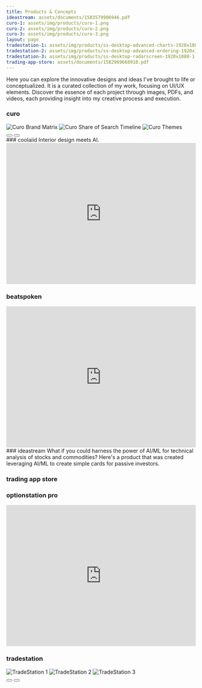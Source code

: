 ```yaml
---
title: Products & Concepts
ideastream: assets/documents/1583579906946.pdf
curo-1: assets/img/products/curo-1.png
curo-2: assets/img/products/curo-2.png
curo-3: assets/img/products/curo-3.png
layout: page
tradestation-1: assets/img/products/ss-desktop-advanced-charts-1920x1080-1.jpg
tradestation-2: assets/img/products/ss-desktop-advanced-ordering-1920x1080-1-2.jpg
tradestation-3: assets/img/products/ss-desktop-radarscreen-1920x1080-1-2.jpg
trading-app-store: assets/documents/1582969668910.pdf
---
```


Here you can explore the innovative designs and ideas I've brought to life or conceptualized. It is a curated collection of my work, focusing on UI/UX elements. Discover the essence of each project through images, PDFs, and videos, each providing insight into my creative process and execution.
### curo
<div class="carousel-container">
  <div class="carousel-slide">
    <img src="/{{page.curo-1}}" alt="Curo Brand Matrix" class="click-img">
    <img src="/{{page.curo-2}}" alt="Curo Share of Search Timeline" class="click-img">
    <img src="/{{page.curo-3}}" alt="Curo Themes" class="click-img">
  </div>
  <button class="prev"><i class="bi bi-chevron-left"></i></button>
  <button class="next"><i class="bi bi-chevron-right"></i></button>
</div>
### coolaiid
Interior design meets AI.

<iframe width="100%" height="376" src="https://www.youtube.com/embed/9rtYTprM9VE?si=tsq4Z6N_F1XC7JRy" title="YouTube video player" frameborder="0" allow="accelerometer; autoplay; clipboard-write; encrypted-media; gyroscope; picture-in-picture; web-share" referrerpolicy="strict-origin-when-cross-origin" allowfullscreen></iframe>

### beatspoken
<iframe width="100%" height="376"  src="https://www.youtube.com/embed/DWyS6dq5QuM?si=z-KKoSwjnlNCvMxi" title="YouTube video player" frameborder="0" allow="accelerometer; autoplay; clipboard-write; encrypted-media; gyroscope; picture-in-picture; web-share" referrerpolicy="strict-origin-when-cross-origin" allowfullscreen></iframe>
### ideastream
What if you could harness the power of AI/ML for technical analysis of stocks and commodities? Here's a product that was created leveraging AI/ML to create simple cards for passive investors.

<object data="/{{page.ideastream}}" width="100%" height="376" type="application/pdf"></object>

### trading app store
<object data="/{{page.trading-app-store}}" width="100%"  height="520" type="application/pdf"></object>
### optionstation pro
<iframe width="100%" height="376" src="https://www.youtube.com/embed/tqvKNOWhcY4?si=yywgnKSWHhb_yiTb" title="YouTube video player" frameborder="0" allow="accelerometer; autoplay; clipboard-write; encrypted-media; gyroscope; picture-in-picture; web-share" referrerpolicy="strict-origin-when-cross-origin" allowfullscreen></iframe>

### tradestation
<div class="carousel-container">
  <div class="carousel-slide">
    <img src="/{{page.tradestation-1}}" alt="TradeStation 1" class="click-img">
    <img src="/{{page.tradestation-2}}" alt="TradeStation 2" class="click-img">
    <img src="/{{page.tradestation-3}}" alt="TradeStation 3" class="click-img">
  </div>
  <button class="prev"><i class="bi bi-chevron-left"></i></button>
  <button class="next"><i class="bi bi-chevron-right"></i></button>
</div>
